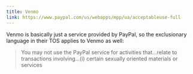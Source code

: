 ```yaml
---
title: Venmo
link: https://www.paypal.com/us/webapps/mpp/ua/acceptableuse-full
---
```


Venmo is basically just a service provided by PayPal, so the exclusionary language in their TOS applies to Venmo as well:

> You may not use the PayPal service for activities that...relate to transactions involving...(i) certain sexually oriented materials or services
